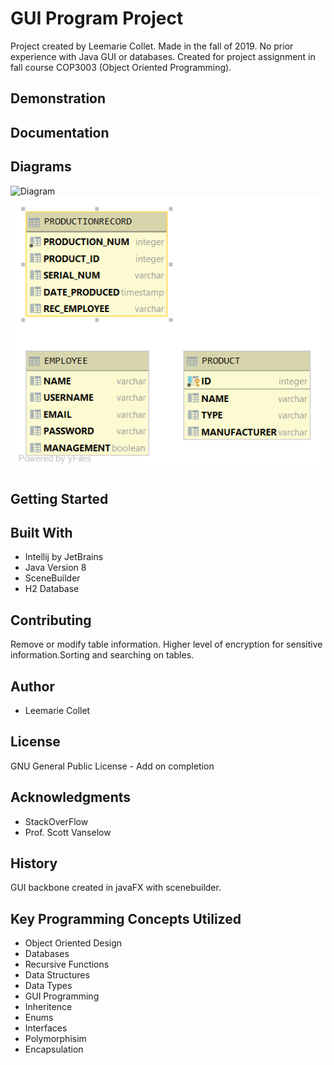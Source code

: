 # GUI Program Project
Project created by Leemarie Collet. Made in the fall of 2019. No prior experience with Java GUI or databases. Created for project assignment in fall course COP3003 (Object Oriented Programming). 
## Demonstration

## Documentation

## Diagrams
![Diagram](docs/PACKAGE.png)
![Diagram](docs/PUBLIC.png)
## Getting Started

## Built With
* Intellij by JetBrains
* Java Version 8
* SceneBuilder
* H2 Database
## Contributing
Remove or modify table information. Higher level of encryption for sensitive information.Sorting and searching on tables.
## Author
* Leemarie Collet
## License
GNU General Public License - Add on completion
## Acknowledgments
* StackOverFlow
* Prof. Scott Vanselow 
## History
GUI backbone created in javaFX with scenebuilder.
## Key Programming Concepts Utilized
* Object Oriented Design
* Databases
* Recursive Functions
* Data Structures
* Data Types
* GUI Programming
* Inheritence
* Enums
* Interfaces
* Polymorphisim 
* Encapsulation
